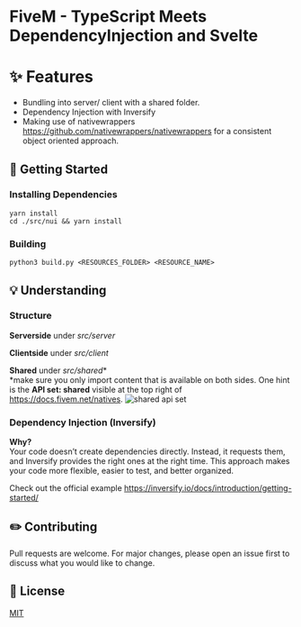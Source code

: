 # FiveM - TypeScript Meets DependencyInjection and Svelte
# ✨ Features
- Bundling into server/ client with a shared folder.
- Dependency Injection with Inversify
- Making use of nativewrappers https://github.com/nativewrappers/nativewrappers for a consistent object oriented approach.
## 🎯 Getting Started
### Installing Dependencies
```
yarn install
cd ./src/nui && yarn install
```
### Building
```
python3 build.py <RESOURCES_FOLDER> <RESOURCE_NAME>
```
## 💡 Understanding
### Structure
**Serverside** under *src/server*

**Clientside** under *src/client*

**Shared** under *src/shared**<br>
*make sure you only import content that is available on both sides. One hint is the **API set: shared** visible at the top right of https://docs.fivem.net/natives.
![shared api set](https://i.imgur.com/Br6lLer.png)
### Dependency Injection (Inversify)
**Why?**<br>Your code doesn’t create dependencies directly. Instead, it requests them, and Inversify provides the right ones at the right time.
This approach makes your code more flexible, easier to test, and better organized.

Check out the official example https://inversify.io/docs/introduction/getting-started/
## ✏️ Contributing
Pull requests are welcome. For major changes, please open an issue first
to discuss what you would like to change.

## 💼 License
[MIT](https://choosealicense.com/licenses/mit/)